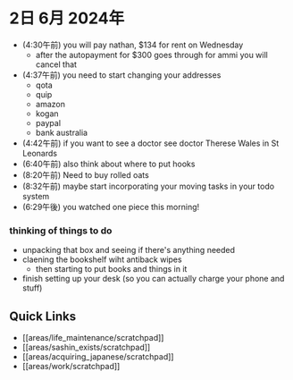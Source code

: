 # 2日 6月 2024年
- (4:30午前) you will pay nathan, $134 for rent on Wednesday
  - after the autopayment for $300 goes through for ammi you will cancel that
- (4:37午前) you need to start changing your addresses
  - qota
  - quip
  - amazon
  - kogan
  - paypal
  - bank australia
- (4:42午前) if you want to see a doctor see doctor Therese Wales in St Leonards
- (6:40午前) also think about where to put hooks
- (8:20午前) Need to buy rolled oats
- (8:32午前) maybe start incorporating your moving tasks in your todo system
- (6:29午後) you watched one piece this morning!



### thinking of things to do
- unpacking that box and seeing if there's anything needed
- claening the bookshelf wiht antiback wipes
  - then starting to put books and things in it
- finish setting up your desk (so you can actually charge your phone and stuff)



  

 



## Quick Links
- [[areas/life_maintenance/scratchpad]]
- [[areas/sashin_exists/scratchpad]]
- [[areas/acquiring_japanese/scratchpad]]
- [[areas/work/scratchpad]]
